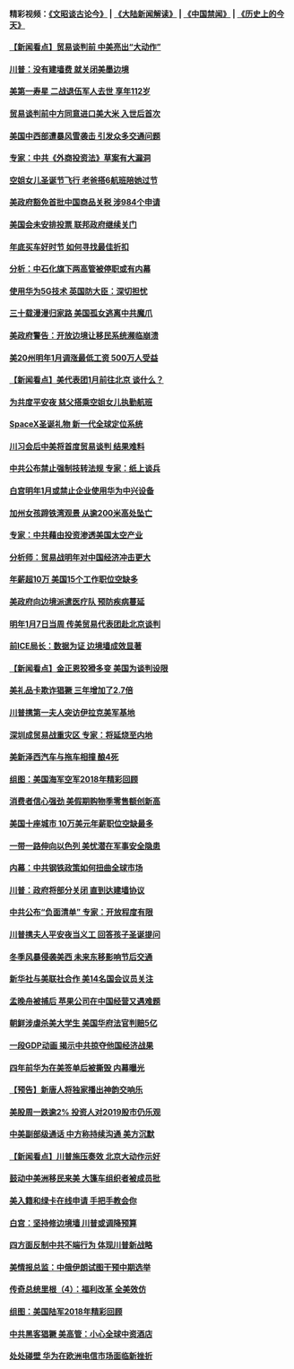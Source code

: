 #### 精彩视频：[《文昭谈古论今》](https://github.com/gfw-breaker/wenzhao/blob/master/README.md?t=12282130) | [《大陆新闻解读》](https://github.com/gfw-breaker/ntdtv-comedy/blob/master/README.md?t=12282130) | [《中国禁闻》](https://github.com/gfw-breaker/ntdtv-news/blob/master/README.md?t=12282130) | [《历史上的今天》](https://github.com/gfw-breaker/today-in-history/blob/master/README.md?t=12282130) 

#### [【新闻看点】贸易谈判前 中美亮出“大动作”](../pages/nsc412/n10938838.md?t=12282130) 

#### [川普：没有建墙费 就关闭美墨边境](../pages/nsc412/n10939011.md?t=12282130) 

#### [美第一寿星 二战退伍军人去世 享年112岁](../pages/nsc412/n10938878.md?t=12282130) 

#### [贸易谈判前中方同意进口美大米 入世后首次](../pages/nsc412/n10938719.md?t=12282130) 

#### [美国中西部遭暴风雪袭击 引发众多交通问题](../pages/nsc412/n10938423.md?t=12282130) 

#### [专家：中共《外商投资法》草案有大漏洞](../pages/nsc412/n10936926.md?t=12282130) 

#### [空姐女儿圣诞节飞行 老爸搭6航班陪她过节](../pages/nsc412/n10937569.md?t=12282130) 

#### [美政府豁免首批中国商品关税 涉984个申请](../pages/nsc412/n10937177.md?t=12282130) 

#### [美国会未安排投票 联邦政府继续关门](../pages/nsc412/n10936951.md?t=12282130) 

#### [年底买车好时节 如何寻找最佳折扣](../pages/nsc412/n10936868.md?t=12282130) 

#### [分析：中石化旗下两高管被停职或有内幕](../pages/nsc412/n10936480.md?t=12282130) 

#### [使用华为5G技术 英国防大臣：深切担忧](../pages/nsc412/n10936847.md?t=12282130) 

#### [三十载漫漫归家路 美国孤女逃离中共魔爪](../pages/nsc412/n10936863.md?t=12282130) 

#### [美政府警告：开放边境让移民系统濒临崩溃](../pages/nsc412/n10936858.md?t=12282130) 

#### [美20州明年1月调涨最低工资 500万人受益](../pages/nsc412/n10936813.md?t=12282130) 

#### [【新闻看点】美代表团1月前往北京 谈什么？](../pages/nsc412/n10936420.md?t=12282130) 

#### [为共度平安夜 慈父搭乘空姐女儿执勤航班](../pages/nsc412/n10936619.md?t=12282130) 

#### [SpaceX圣诞礼物 新一代全球定位系统](../pages/nsc412/n10936794.md?t=12282130) 

#### [川习会后中美将首度贸易谈判 结果难料](../pages/nsc412/n10936366.md?t=12282130) 

#### [中共公布禁止强制技转法规 专家：纸上谈兵](../pages/nsc412/n10936522.md?t=12282130) 

#### [白宫明年1月或禁止企业使用华为中兴设备](../pages/nsc412/n10936276.md?t=12282130) 

#### [加州女孩蹄铁湾观景 从逾200米高处坠亡](../pages/nsc412/n10935708.md?t=12282130) 

#### [专家：中共藉由投资渗透美国太空产业](../pages/nsc412/n10935605.md?t=12282130) 

#### [分析师：贸易战明年对中国经济冲击更大](../pages/nsc412/n10934732.md?t=12282130) 

#### [年薪超10万 美国15个工作职位空缺多](../pages/nsc412/n10934753.md?t=12282130) 

#### [美政府向边境派遣医疗队 预防疾病蔓延](../pages/nsc412/n10934482.md?t=12282130) 

#### [明年1月7日当周 传美贸易代表团赴北京谈判](../pages/nsc412/n10934528.md?t=12282130) 

#### [前ICE局长：数据为证 边境墙成效显著](../pages/nsc412/n10934433.md?t=12282130) 

#### [【新闻看点】金正恩狡猾多变 美国为谈判设限](../pages/nsc412/n10934183.md?t=12282130) 

#### [美礼品卡欺诈猖獗 三年增加了2.7倍](../pages/nsc412/n10934218.md?t=12282130) 

#### [川普携第一夫人突访伊拉克美军基地](../pages/nsc412/n10934352.md?t=12282130) 

#### [深圳成贸易战重灾区 专家：将延烧至内地](../pages/nsc412/n10934053.md?t=12282130) 

#### [美新泽西汽车与拖车相撞 酿4死](../pages/nsc412/n10933905.md?t=12282130) 

#### [组图：美国海军空军2018年精彩回顾](../pages/nsc412/n10933462.md?t=12282130) 

#### [消费者信心强劲 美假期购物季零售额创新高](../pages/nsc412/n10932860.md?t=12282130) 

#### [美国十座城市 10万美元年薪职位空缺最多](../pages/nsc412/n10927195.md?t=12282130) 

#### [一带一路伸向以色列 美忧潜在军事安全隐患](../pages/nsc412/n10932712.md?t=12282130) 

#### [内幕：中共钢铁政策如何扭曲全球市场](../pages/nsc412/n10932207.md?t=12282130) 

#### [川普：政府将部分关闭 直到达建墙协议](../pages/nsc412/n10932554.md?t=12282130) 

#### [中共公布“负面清单” 专家：开放程度有限](../pages/nsc412/n10932450.md?t=12282130) 

#### [川普携夫人平安夜当义工 回答孩子圣诞提问](../pages/nsc412/n10932348.md?t=12282130) 

#### [冬季风暴侵袭美西 未来东移影响节后交通](../pages/nsc412/n10932328.md?t=12282130) 

#### [新华社与美联社合作 美14名国会议员关注](../pages/nsc412/n10932196.md?t=12282130) 

#### [孟晚舟被捕后 苹果公司在中国经营又遇难题](../pages/nsc412/n10931515.md?t=12282130) 

#### [朝鲜涉虐杀美大学生 美国华府法官判赔5亿](../pages/nsc412/n10931032.md?t=12282130) 

#### [一段GDP动画 揭示中共掠夺他国经济战果](../pages/nsc412/n10930922.md?t=12282130) 

#### [四年前华为在美签单后被撕毁 内幕曝光](../pages/nsc412/n10930781.md?t=12282130) 

#### [【预告】新唐人将独家播出神韵交响乐](../pages/nsc412/n10912037.md?t=12282130) 

#### [美股周一跌逾2% 投资人对2019股市仍乐观](../pages/nsc412/n10930753.md?t=12282130) 

#### [中美副部级通话 中方称持续沟通 美方沉默](../pages/nsc412/n10930456.md?t=12282130) 

#### [【新闻看点】川普施压奏效 北京大动作示好](../pages/nsc412/n10930510.md?t=12282130) 

#### [鼓动中美洲移民来美 大篷车组织者被成员批](../pages/nsc412/n10930604.md?t=12282130) 

#### [美入籍和绿卡在线申请 手把手教会你](../pages/nsc412/n10930508.md?t=12282130) 

#### [白宫：坚持修边境墙 川普或调降预算](../pages/nsc412/n10930585.md?t=12282130) 

#### [四方面反制中共不端行为 体现川普新战略](../pages/nsc412/n10930171.md?t=12282130) 

#### [美情报总监：中俄伊朗试图干预中期选举](../pages/nsc412/n10930391.md?t=12282130) 

#### [传奇总统里根（4）：福利改革 全美效仿](../pages/nsc412/n10929549.md?t=12282130) 

#### [组图：美国陆军2018年精彩回顾](../pages/nsc412/n10929712.md?t=12282130) 

#### [中共黑客猖獗 美高管：小心全球中资酒店](../pages/nsc412/n10929251.md?t=12282130) 

#### [处处碰壁 华为在欧洲电信市场面临新挫折](../pages/nsc412/n10929057.md?t=12282130) 

